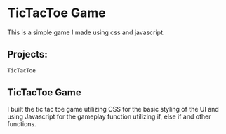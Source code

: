 # TicTacToe Game


This is a simple game I made using css and javascript.

## Projects:



```bash
TicTacToe
```

## TicTacToe Game

I built the tic tac toe game utilizing CSS for the basic styling of the UI and using 
Javascript for the gameplay function utilizing if, else if and other functions. 
